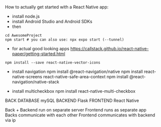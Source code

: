 How to actually get started with a React Native app:
- install node.js
- install Android Studio and Android SDKs
- then
```npx create-expo-app AwesomeProject
cd AwesomeProject
npm start # you can also use: npx expo start (--tunnel)
```

- for actual good looking apps https://callstack.github.io/react-native-paper/getting-started.html
```npm install react-native-paper
npm install --save react-native-vector-icons
```

- install navigation
npm install @react-navigation/native
npm install react-native-screens react-native-safe-area-context
npm install @react-navigation/native-stack

- install multicheckbox
npm install react-native-multi-checkbox

BACK DATABASE
    mySQL
BACKEND
    Flask
FRONTEND
    React Native

Back + Backend run on separate server
Frontend runs as separate app
Backs communicate with each other
Frontend communicates with backend via ip